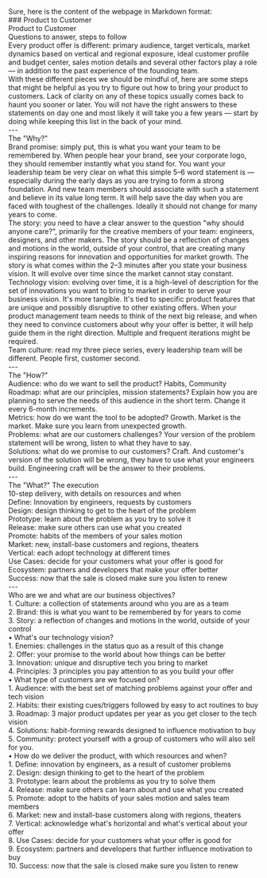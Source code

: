 Sure, here is the content of the webpage in Markdown format:  
\#\#\# Product to Customer  
Product to Customer  
Questions to answer, steps to follow  
Every product offer is different: primary audience, target verticals, market dynamics based on vertical and regional exposure, ideal customer profile and budget center, sales motion details and several other factors play a role — in addition to the past experience of the founding team.  
With these different pieces we should be mindful of, here are some steps that might be helpful as you try to figure out how to bring your product to customers. Lack of clarity on any of these topics usually comes back to haunt you sooner or later. You will not have the right answers to these statements on day one and most likely it will take you a few years — start by doing while keeping this list in the back of your mind.  
\---  
The "Why?"  
Brand promise: simply put, this is what you want your team to be remembered by. When people hear your brand, see your corporate logo, they should remember instantly what you stand for. You want your leadership team be very clear on what this simple 5–6 word statement is — especially during the early days as you are trying to form a strong foundation. And new team members should associate with such a statement and believe in its value long term. It will help save the day when you are faced with toughest of the challenges. Ideally it should not change for many years to come.  
The story: you need to have a clear answer to the question "why should anyone care?", primarily for the creative members of your team: engineers, designers, and other makers. The story should be a reflection of changes and motions in the world, outside of your control, that are creating many inspiring reasons for innovation and opportunities for market growth. The story is what comes within the 2–3 minutes after you state your business vision. It will evolve over time since the market cannot stay constant.  
Technology vision: evolving over time, it is a high-level of description for the set of innovations you want to bring to market in order to serve your business vision. It's more tangible. It's tied to specific product features that are unique and possibly disruptive to other existing offers. When your product management team needs to think of the next big release, and when they need to convince customers about why your offer is better, it will help guide them in the right direction. Multiple and frequent iterations might be required.  
Team culture: read my three piece series, every leadership team will be different. People first, customer second.  
\---  
The "How?"  
Audience: who do we want to sell the product? Habits, Community  
Roadmap: what are our principles, mission statements? Explain how you are planning to serve the needs of this audience in the short term. Change it every 6-month increments.  
Metrics: how do we want the tool to be adopted? Growth. Market is the market. Make sure you learn from unexpected growth.  
Problems: what are our customers challenges? Your version of the problem statement will be wrong, listen to what they have to say.  
Solutions: what do we promise to our customers? Craft. And customer's version of the solution will be wrong, they have to use what your engineers build. Engineering craft will be the answer to their problems.  
\---  
The "What?" The execution  
10-step delivery, with details on resources and when  
Define: Innovation by engineers, requests by customers  
Design: design thinking to get to the heart of the problem  
Prototype: learn about the problem as you try to solve it  
Release: make sure others can use what you created  
Promote: habits of the members of your sales motion  
Market: new, install-base customers and regions, theaters  
Vertical: each adopt technology at different times  
Use Cases: decide for your customers what your offer is good for  
Ecosystem: partners and developers that make your offer better  
Success: now that the sale is closed make sure you listen to renew  
\---  
Who are we and what are our business objectives?  
1\. Culture: a collection of statements around who you are as a team  
2\. Brand: this is what you want to be remembered by for years to come  
3\. Story: a reflection of changes and motions in the world, outside of your control  
• What's our technology vision?  
1\. Enemies: challenges in the status quo as a result of this change   
2\. Offer: your promise to the world about how things can be better  
3\. Innovation: unique and disruptive tech you bring to market  
4\. Principles: 3 principles you pay attention to as you build your offer  
• What type of customers are we focused on?  
1\. Audience: with the best set of matching problems against your offer and tech vision   
2\. Habits: their existing cues/triggers followed by easy to act routines to buy  
3\. Roadmap: 3 major product updates per year as you get closer to the tech vision  
4\. Solutions: habit-forming rewards designed to influence motivation to buy  
5\. Community: protect yourself with a group of customers who will also sell for you.  
• How do we deliver the product, with which resources and when?  
1\. Define: innovation by engineers, as a result of customer problems  
2\. Design: design thinking to get to the heart of the problem  
3\. Prototype: learn about the problems as you try to solve them  
4\. Release: make sure others can learn about and use what you created  
5\. Promote: adopt to the habits of your sales motion and sales team members   
6\. Market: new and install-base customers along with regions, theaters  
7\. Vertical: acknowledge what's horizontal and what's vertical about your offer   
8\. Use Cases: decide for your customers what your offer is good for  
9\. Ecosystem: partners and developers that further influence motivation to buy   
10\. Success: now that the sale is closed make sure you listen to renew  
